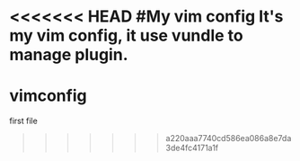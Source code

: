 <<<<<<< HEAD
#My vim config
 It's my vim config, it use vundle to manage plugin.
=======
# vimconfig
first file
>>>>>>> a220aaa7740cd586ea086a8e7da3de4fc4171a1f
